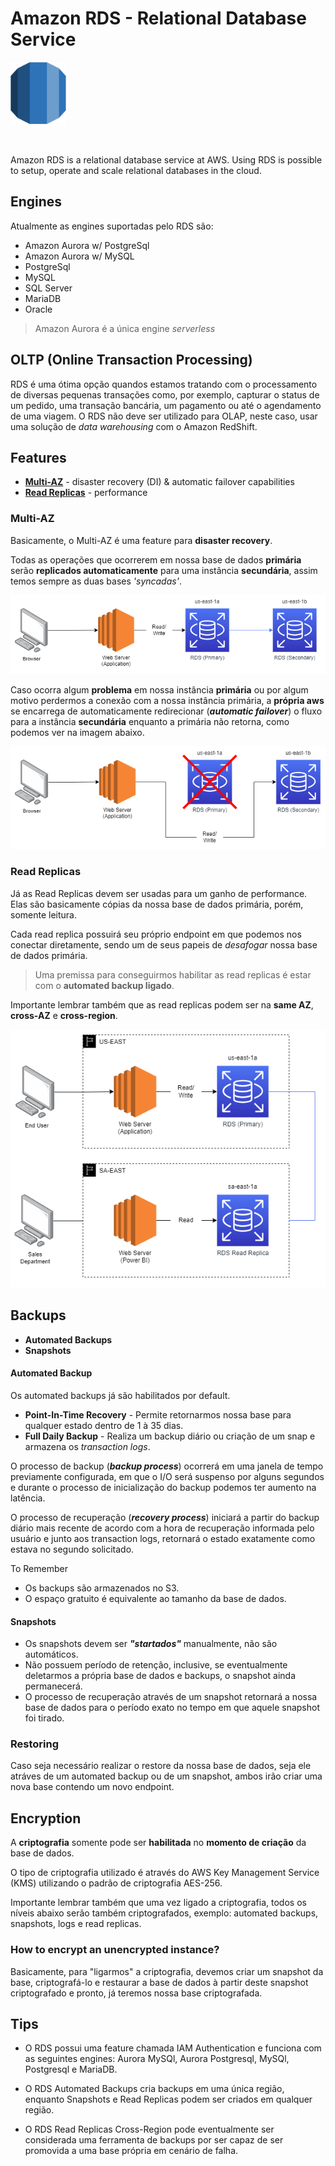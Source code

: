# Amazon RDS - Relational Database Service

<img height=100px; alt="iam_logo" src="../../../images/rds.png" />

<p>&nbsp;</p>

Amazon RDS is a relational database service at AWS. Using RDS is possible to setup, operate and scale relational databases in the cloud.

## Engines

Atualmente as engines suportadas pelo RDS são:

- Amazon Aurora w/ PostgreSql
- Amazon Aurora w/ MySQL
- PostgreSql
- MySQL
- SQL Server
- MariaDB
- Oracle

> Amazon Aurora é a única engine *serverless*

## OLTP (Online Transaction Processing)

RDS é uma ótima opção quandos estamos tratando com o processamento de diversas pequenas transações como, por exemplo, capturar o status de um pedido, uma transação bancária, um pagamento ou até o agendamento de uma viagem. O RDS não deve ser utilizado para OLAP, neste caso, usar uma solução de *data warehousing* com o Amazon RedShift.

## Features

- [**Multi-AZ**](./README.md#multi-az) - disaster recovery (DI) & automatic failover capabilities
- [**Read Replicas**](./README.md#read-replicas) - performance

### Multi-AZ

Basicamente, o Multi-AZ é uma feature para **disaster recovery**.

Todas as operações que ocorrerem em nossa base de dados **primária** serão **replicados automaticamente** para uma instância **secundária**, assim temos sempre as duas bases *'syncadas'*.

![rds-multi-az](../../../images/rds-multi-az.drawio.png)

Caso ocorra algum **problema** em nossa instância **primária** ou por algum motivo perdermos a conexão com a nossa instância primária, a **própria aws** se encarrega de automaticamente redirecionar (***automatic failover***) o fluxo para a instância **secundária** enquanto a primária não retorna, como podemos ver na imagem abaixo.

![rds-multi-az-failure](../../../images/rds-multi-az-failure.drawio.png)

### Read Replicas

Já as Read Replicas devem ser usadas para um ganho de performance. Elas são basicamente cópias da nossa base de dados primária, porém, somente leitura.

Cada read replica possuirá seu próprio endpoint em que podemos nos conectar diretamente, sendo um de seus papeis de *desafogar* nossa base de dados primária.

> Uma premissa para conseguirmos habilitar as read replicas é estar com o **automated backup ligado**.

Importante lembrar também que as read replicas podem ser na **same AZ**, **cross-AZ** e **cross-region**.

![rds-multi-az-failure](../../../images/rds-read-replica.drawio.png)

## Backups

- **Automated Backups**
- **Snapshots**

#### Automated Backup

Os automated backups já são habilitados por default.

- **Point-In-Time Recovery** - Permite retornarmos nossa base para qualquer estado dentro de 1 à 35 dias.
- **Full Daily Backup** - Realiza um backup diário ou criação de um snap e armazena os *transaction logs*.

O processo de backup (***backup process***) ocorrerá em uma janela de tempo previamente configurada, em que o I/O será suspenso por alguns segundos e durante o processo de inicialização do backup podemos ter aumento na latência.

O processo de recuperação (***recovery process***) iniciará a partir do backup diário mais recente de acordo com a hora de recuperação informada pelo usuário e junto aos transaction logs, retornará o estado exatamente como estava no segundo solicitado.

To Remember

- Os backups são armazenados no S3.
- O espaço gratuito é equivalente ao tamanho da base de dados.

#### Snapshots

- Os snapshots devem ser ***"startados"*** manualmente, não são automáticos.
- Não possuem período de retenção, inclusive, se eventualmente deletarmos a própria base de dados e backups, o snapshot ainda permanecerá.
- O processo de recuperação através de um snapshot retornará a nossa base de dados para o período exato no tempo em que aquele snapshot foi tirado.

### Restoring

Caso seja necessário realizar o restore da nossa base de dados, seja ele atráves de um automated backup ou de um snapshot, ambos irão criar uma nova base contendo um novo endpoint.

## Encryption

A **criptografia** somente pode ser **habilitada** no **momento de criação** da base de dados.

O tipo de criptografia utilizado é através do AWS Key Management Service (KMS) utilizando o padrão de criptografia AES-256.

Importante lembrar também que uma vez ligado a criptografia, todos os níveis abaixo serão também criptografados, exemplo: automated backups, snapshots, logs e read replicas.

### How to encrypt an unencrypted instance?

Basicamente, para "ligarmos" a criptografia, devemos criar um snapshot da base, criptografá-lo e restaurar a base de dados à partir deste snapshot criptografado e pronto, já teremos nossa base criptografada.

## Tips

- O RDS possui uma feature chamada IAM Authentication e funciona com as seguintes engines: Aurora MySQl, Aurora Postgresql, MySQl, Postgresql e MariaDB.

- O RDS Automated Backups cria backups em uma única região, enquanto Snapshots e Read Replicas podem ser criados em qualquer região.

- O RDS Read Replicas Cross-Region pode eventualmente ser considerada uma ferramenta de backups por ser capaz de ser promovida a uma base própria em cenário de falha.